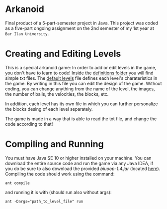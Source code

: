 # Arkanoid
Final product of a 5-part-semester project in Java. This project was coded as a five-part ongoing assignment on the 2nd semester of my 1st year at `Bar Ilan University`. 

# Creating and Editing Levels
This is a special arkanoid game: In order to add or edit levels in the game, you don't have to learn to code! Inside the [definitions folder](./resources/definitions) you will find simple txt files. The [default levels](./resources/Default_Levels.txt) file defines each level's charateristics in the game. By writing in this file you can edit the design of the game. Without coding, you can change anything from the name of the level, the images, the number of balls, the velocities, the blocks, etc.

In addition, each level has its own file in which you can further personalize the blocks desing of each level separately.

The game is made in a way that is able to read the txt file, and change the code according to that!

# Compiling and Running

You must have Java SE 10 or higher installed on your machine. 
You can download the entire source code and run the game via any Java IDEA, if you do be sure to also download the provided *biuoop-1.4.jar* (located [here](./biuoop-1.4.jar)).
Compiling the code should work using the command:

`ant compile`

and running it is with (should run also without args):

`ant -Dargs="path_to_level_file" run`